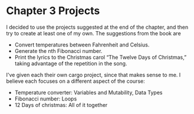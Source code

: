 # Chapter 3 Projects

I decided to use the projects suggested at the end of the chapter, and then try to create at least one of my own.
The suggestions from the book are

 - Convert temperatures between Fahrenheit and Celsius.
 - Generate the nth Fibonacci number.
 - Print the lyrics to the Christmas carol “The Twelve Days of Christmas,” taking advantage of the repetition in the song.

I've given each their own cargo project, since that makes sense to me.
I believe each focuses on a different aspect of the course:

 - Temperature converter: Variables and Mutability, Data Types
 - Fibonacci number: Loops
 - 12 Days of christmas: All of it together